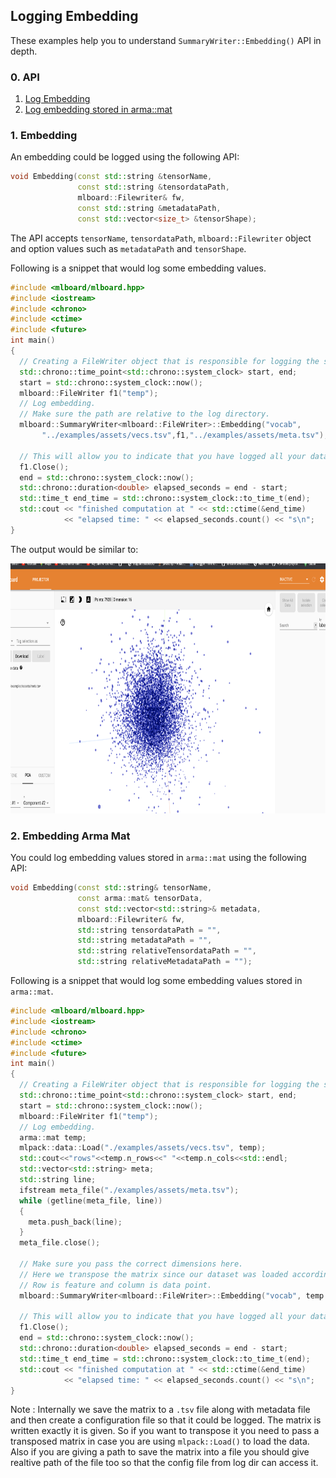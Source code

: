 ## Logging Embedding

These examples help you to understand `SummaryWriter::Embedding()` API in depth.

### 0. API 

  1. [Log Embedding](#1-embedding)
  2. [Log embedding stored in arma::mat](#2-embedding-arma-mat)

### 1. Embedding

An embedding could be logged using the following API:

```cpp
void Embedding(const std::string &tensorName,
               const std::string &tensordataPath,
               mlboard::Filewriter& fw,
               const std::string &metadataPath,
               const std::vector<size_t> &tensorShape);
```

The API accepts `tensorName`, `tensordataPath`, `mlboard::Filewriter` object and option values such as `metadataPath` and `tensorShape`.

Following is a snippet that would log some embedding values.

```cpp
#include <mlboard/mlboard.hpp>
#include <iostream>
#include <chrono> 
#include <ctime> 
#include <future>
int main()
{
  // Creating a FileWriter object that is responsible for logging the summary.
  std::chrono::time_point<std::chrono::system_clock> start, end; 
  start = std::chrono::system_clock::now(); 
  mlboard::FileWriter f1("temp");
  // Log embedding.
  // Make sure the path are relative to the log directory.
  mlboard::SummaryWriter<mlboard::FileWriter>::Embedding("vocab",
       "../examples/assets/vecs.tsv",f1,"../examples/assets/meta.tsv");
  
  // This will allow you to indicate that you have logged all your data.
  f1.Close();
  end = std::chrono::system_clock::now(); 
  std::chrono::duration<double> elapsed_seconds = end - start; 
  std::time_t end_time = std::chrono::system_clock::to_time_t(end); 
  std::cout << "finished computation at " << std::ctime(&end_time) 
            << "elapsed time: " << elapsed_seconds.count() << "s\n"; 
}
```

The output would be similar to:

<p>
<img src = "assets/embedding.jpg" width = "800" height = "400"/>
</p>

### 2. Embedding Arma Mat

You could log embedding values stored in `arma::mat` using the following API:

```cpp
void Embedding(const std::string& tensorName,
               const arma::mat& tensorData,
               const std::vector<std::string>& metadata,
               mlboard::Filewriter& fw,
               std::string tensordataPath = "",
               std::string metadataPath = "",
               std::string relativeTensordataPath = "",
               std::string relativeMetadataPath = "");
```

Following is a snippet that would log some embedding values stored in `arma::mat`.

```cpp
#include <mlboard/mlboard.hpp>
#include <iostream>
#include <chrono> 
#include <ctime> 
#include <future>
int main()
{
  // Creating a FileWriter object that is responsible for logging the summary.
  std::chrono::time_point<std::chrono::system_clock> start, end; 
  start = std::chrono::system_clock::now(); 
  mlboard::FileWriter f1("temp");
  // Log embedding.
  arma::mat temp;
  mlpack::data::Load("./examples/assets/vecs.tsv", temp);
  std::cout<<"rows"<<temp.n_rows<<" "<<temp.n_cols<<std::endl;
  std::vector<std::string> meta;
  std::string line;
  ifstream meta_file("./examples/assets/meta.tsv");
  while (getline(meta_file, line))
  {
    meta.push_back(line);
  }
  meta_file.close();

  // Make sure you pass the correct dimensions here.
  // Here we transpose the matrix since our dataset was loaded according to mlpack convention
  // Row is feature and column is data point.
  mlboard::SummaryWriter<mlboard::FileWriter>::Embedding("vocab", temp.t(), meta, f1);
  
  // This will allow you to indicate that you have logged all your data.
  f1.Close();
  end = std::chrono::system_clock::now(); 
  std::chrono::duration<double> elapsed_seconds = end - start; 
  std::time_t end_time = std::chrono::system_clock::to_time_t(end); 
  std::cout << "finished computation at " << std::ctime(&end_time) 
            << "elapsed time: " << elapsed_seconds.count() << "s\n"; 
}
```

Note : Internally we save the matrix to a `.tsv` file along with metadata file and then create a configuration file so that it could be logged. The matrix is written exactly it is given. So if you want to transpose it you need to pass a transposed matrix in case you are using `mlpack::Load()` to load the data. Also if you are giving a path to save the matrix into a file you should give realtive path of the file too so that the config file from log dir can access it.
